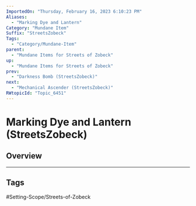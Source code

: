 ```yaml
---
ImportedOn: "Thursday, February 16, 2023 6:10:23 PM"
Aliases:
  - "Marking Dye and Lantern"
Category: "Mundane Item"
Suffix: "StreetsZobeck"
Tags:
  - "Category/Mundane-Item"
parent:
  - "Mundane Items for Streets of Zobeck"
up:
  - "Mundane Items for Streets of Zobeck"
prev:
  - "Darkness Bomb (StreetsZobeck)"
next:
  - "Mechanical Ascender (StreetsZobeck)"
RWtopicId: "Topic_6451"
---
```

# Marking Dye and Lantern (StreetsZobeck)
## Overview

---
## Tags
#Setting-Scope/Streets-of-Zobeck


